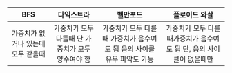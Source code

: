 |BFS|다익스트라|벨만포드|플로이드 와샬|
|:---:|:---:|:---:|:---:|
|가중치가 없거나 있는데 모두 같을때|가중치가 모두 다를때 단 가중치가 모두 양수여야 함|가중치가 모두 다를때 가중치가 음수여도 됨 음의 사이클 유무 파악도 가능|가중치가 모두 다를때가중치가 음수여도 됨 단, 음의 사이클이 없을때만|
